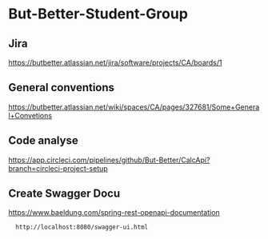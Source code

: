 # But-Better-Student-Group
## Jira 
https://butbetter.atlassian.net/jira/software/projects/CA/boards/1

## General conventions 
https://butbetter.atlassian.net/wiki/spaces/CA/pages/327681/Some+General+Convetions

## Code analyse
https://app.circleci.com/pipelines/github/But-Better/CalcApi?branch=circleci-project-setup

## Create Swagger Docu
https://www.baeldung.com/spring-rest-openapi-documentation

```url
  http://localhost:8080/swagger-ui.html
```
